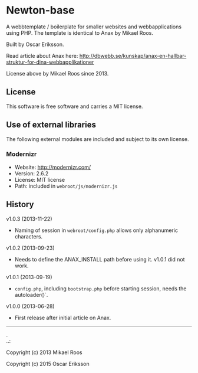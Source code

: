 Newton-base
=========

A webbtemplate / boilerplate for smaller websites and webbapplications using PHP. The template is
identical to Anax by Mikael Roos.

Built by Oscar Eriksson.

Read article about Anax here: http://dbwebb.se/kunskap/anax-en-hallbar-struktur-for-dina-webbapplikationer

License above by Mikael Roos since 2013.

License
------------------

This software is free software and carries a MIT license.



Use of external libraries
-----------------------------------

The following external modules are included and subject to its own license.



### Modernizr
* Website: http://modernizr.com/
* Version: 2.6.2
* License: MIT license
* Path: included in `webroot/js/modernizr.js`



History
-----------------------------------


v1.0.3 (2013-11-22)

* Naming of session in `webroot/config.php` allows only alphanumeric characters.


v1.0.2 (2013-09-23)

* Needs to define the ANAX_INSTALL path before using it. v1.0.1 did not work.


v1.0.1 (2013-09-19)

* `config.php`, including `bootstrap.php` before starting session, needs the autoloader()`.


v1.0.0 (2013-06-28)

* First release after initial article on Anax.



------------------
 .  
..:

Copyright (c) 2013 Mikael Roos

Copyright (c) 2015 Oscar Eriksson

